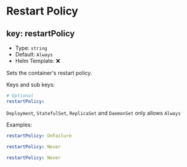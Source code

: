 # Restart Policy

## key: restartPolicy

- Type: `string`
- Default: `Always`
- Helm Template: ❌

Sets the container's restart policy.

Keys and sub keys:

```yaml
# Optional
restartPolicy:
```

`Deployment`, `StatefulSet`, `ReplicaSet` and `DaemonSet` only allows `Always`

Examples:

```yaml
restartPolicy: OnFailure

restartPolicy: Never

restartPolicy: Never
```
